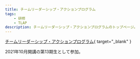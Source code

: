 ```yaml
---
title: チームリーダーシップ・アクションプログラム
tags:
    - 研修
    - TLAP
description: チームリーダーシップ・アクションプログラムのトップページ。
---
```


[チームリーダーシップ・アクションプログラム](https://www.ohmae.ac.jp/ex/teamleadership/){ target="_blank" }  

2021年10月開講の第13期生として参加。  
